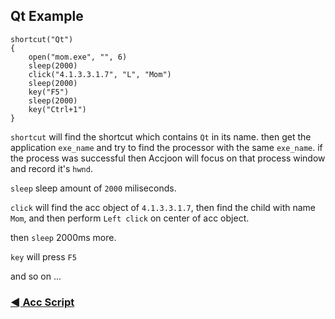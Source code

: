 ## Qt Example
```
shortcut("Qt")
{
	open("mom.exe", "", 6)
	sleep(2000)
	click("4.1.3.3.1.7", "L", "Mom")
	sleep(2000)
	key("F5")
	sleep(2000)
	key("Ctrl+1")
}
```

`shortcut` will find the shortcut which contains `Qt` in its name. then get the application `exe_name` and try to find the processor with the same `exe_name`. if the process was successful then Accjoon will focus on that process window and record it's `hwnd`.

`sleep` sleep amount of `2000` miliseconds.

`click` will find the acc object of `4.1.3.3.1.7`, then find the child with name `Mom`, and then perform `Left click` on center of acc object.

then `sleep` 2000ms more.

`key` will press `F5`

and so on ... 

### [◄ Acc Script](AccScript.md)